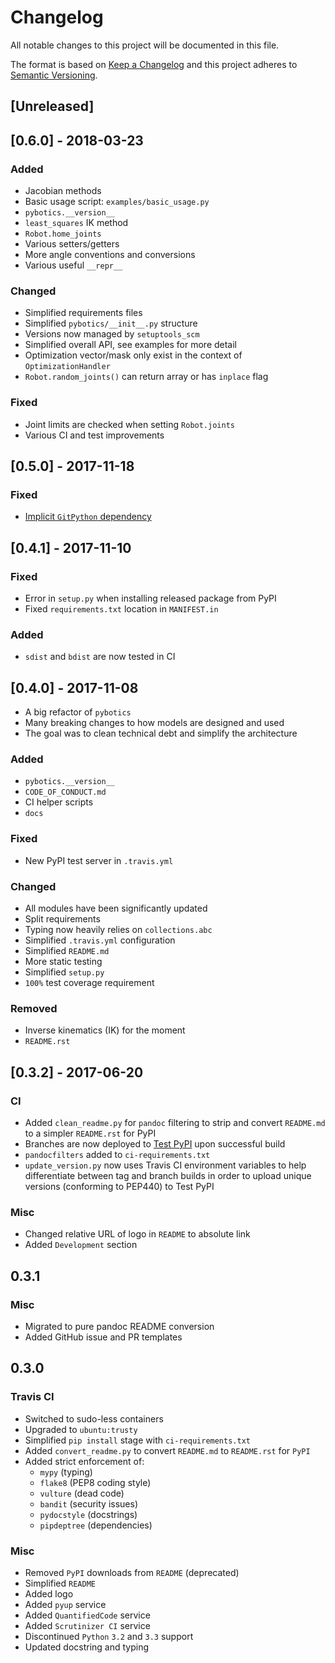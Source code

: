 # Changelog
All notable changes to this project will be documented in this file.

The format is based on [Keep a Changelog](http://keepachangelog.com/en/1.0.0/)
and this project adheres to [Semantic Versioning](http://semver.org/spec/v2.0.0.html).

## [Unreleased]

## [0.6.0] - 2018-03-23
### Added
- Jacobian methods
- Basic usage script: `examples/basic_usage.py`
- `pybotics.__version__`
- `least_squares` IK method
- `Robot.home_joints`
- Various setters/getters
- More angle conventions and conversions
- Various useful `__repr__`

### Changed
- Simplified requirements files
- Simplified `pybotics/__init__.py` structure
- Versions now managed by `setuptools_scm`
- Simplified overall API, see examples for more detail
- Optimization vector/mask only exist in the context of `OptimizationHandler`
- `Robot.random_joints()` can return array or has `inplace` flag

### Fixed
- Joint limits are checked when setting `Robot.joints`
- Various CI and test improvements

## [0.5.0] - 2017-11-18
### Fixed
- [Implicit `GitPython` dependency](https://github.com/nnadeau/pybotics/issues/214)

## [0.4.1] - 2017-11-10
### Fixed
- Error in `setup.py` when installing released package from PyPI
- Fixed `requirements.txt` location in `MANIFEST.in` 

### Added
- `sdist` and `bdist` are now tested in CI

## [0.4.0] - 2017-11-08
- A big refactor of `pybotics`
- Many breaking changes to how models are designed and used
- The goal was to clean technical debt and simplify the architecture

### Added
- `pybotics.__version__`
- `CODE_OF_CONDUCT.md`
- CI helper scripts
- `docs`

### Fixed
- New PyPI test server in `.travis.yml`

### Changed
- All modules have been significantly updated
- Split requirements
- Typing now heavily relies on `collections.abc`
- Simplified `.travis.yml` configuration
- Simplified `README.md`
- More static testing
- Simplified `setup.py`
- `100%` test coverage requirement

### Removed  
- Inverse kinematics (IK) for the moment
- `README.rst`

## [0.3.2] - 2017-06-20
### CI
- Added `clean_readme.py` for `pandoc` filtering to strip and convert `README.md` to a simpler `README.rst` for PyPI
- Branches are now deployed to [Test PyPI](https://testpypi.python.org/pypi/pybotics/) upon successful build
- `pandocfilters` added to `ci-requirements.txt`
- `update_version.py` now uses Travis CI environment variables to help differentiate between tag and branch builds in order to upload unique versions (conforming to PEP440) to Test PyPI

### Misc
- Changed relative URL of logo in `README` to absolute link
- Added `Development` section

## 0.3.1
### Misc
- Migrated to pure pandoc README conversion
- Added GitHub issue and PR templates

## 0.3.0
### Travis CI
- Switched to sudo-less containers
- Upgraded to `ubuntu:trusty`
- Simplified `pip install` stage with `ci-requirements.txt`
- Added `convert_readme.py` to convert `README.md` to `README.rst` for `PyPI`
- Added strict enforcement of:
    - `mypy` (typing)
    - `flake8` (PEP8 coding style)
    - `vulture` (dead code)
    - `bandit` (security issues)
    - `pydocstyle` (docstrings)
    - `pipdeptree` (dependencies)

### Misc
- Removed `PyPI` downloads from `README` (deprecated)
- Simplified `README`
- Added logo
- Added `pyup` service
- Added `QuantifiedCode` service
- Added `Scrutinizer CI` service
- Discontinued `Python` `3.2` and `3.3` support
- Updated docstring and typing
